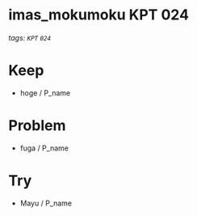 # imas_mokumoku KPT 024

###### tags: `KPT` `024`

# Keep

- hoge / P_name

# Problem

- fuga / P_name

# Try

- Mayu / P_name
